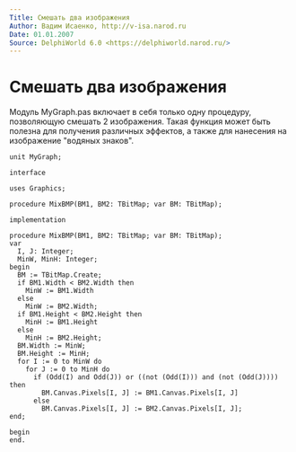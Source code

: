```yaml
---
Title: Смешать два изображения
Author: Вадим Исаенко, http://v-isa.narod.ru
Date: 01.01.2007
Source: DelphiWorld 6.0 <https://delphiworld.narod.ru/>
---
```



Смешать два изображения
=======================


Модуль MyGraph.pas включает в себя только одну процедуру, позволяющую
смешать 2 изображения. Такая функция может быть полезна для получения
различных эффектов, а также для нанесения на изображение "водяных
знаков".

    unit MyGraph;
     
    interface
     
    uses Graphics;
     
    procedure MixBMP(BM1, BM2: TBitMap; var BM: TBitMap);
     
    implementation
     
    procedure MixBMP(BM1, BM2: TBitMap; var BM: TBitMap);
    var
      I, J: Integer;
      MinW, MinH: Integer;
    begin
      BM := TBitMap.Create;
      if BM1.Width < BM2.Width then
        MinW := BM1.Width
      else
        MinW := BM2.Width;
      if BM1.Height < BM2.Height then
        MinH := BM1.Height
      else
        MinH := BM2.Height;
      BM.Width := MinW;
      BM.Height := MinH;
      for I := 0 to MinW do
        for J := 0 to MinH do
          if (Odd(I) and Odd(J)) or ((not (Odd(I))) and (not (Odd(J)))) then
            BM.Canvas.Pixels[I, J] := BM1.Canvas.Pixels[I, J]
          else
            BM.Canvas.Pixels[I, J] := BM2.Canvas.Pixels[I, J];
    end;
     
    begin
    end.

